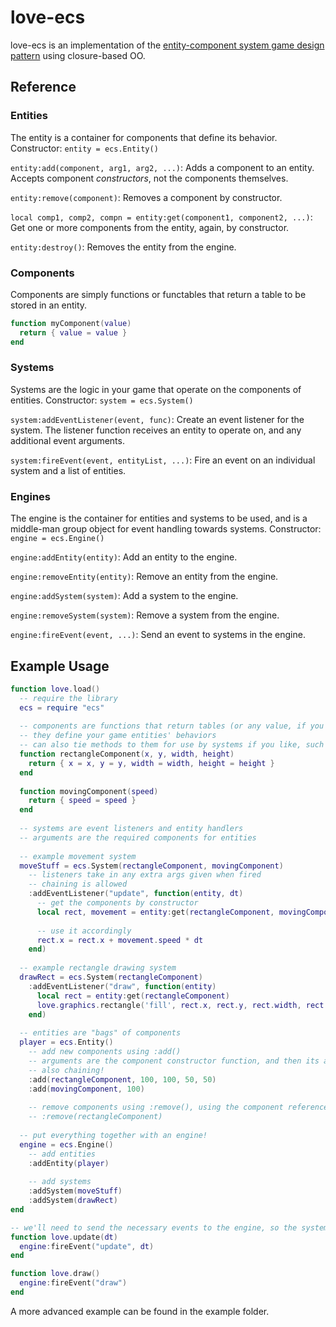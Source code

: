 love-ecs
========

love-ecs is an implementation of the [entity-component system game design pattern](http://en.wikipedia.org/wiki/Entity_component_system) using closure-based OO.

Reference
---------

### Entities
The entity is a container for components that define its behavior. Constructor: `entity = ecs.Entity()`

`entity:add(component, arg1, arg2, ...)`: Adds a component to an entity. Accepts component _constructors_, not the components themselves.

`entity:remove(component)`: Removes a component by constructor.

`local comp1, comp2, compn = entity:get(component1, component2, ...)`: Get one or more components from the entity, again, by constructor.

`entity:destroy()`: Removes the entity from the engine.

### Components
Components are simply functions or functables that return a table to be stored in an entity.

```lua
function myComponent(value)
  return { value = value }
end
```

### Systems
Systems are the logic in your game that operate on the components of entities. Constructor: `system = ecs.System()`

`system:addEventListener(event, func)`: Create an event listener for the system. The listener function receives an entity to operate on, and any additional event arguments.

`system:fireEvent(event, entityList, ...)`: Fire an event on an individual system and a list of entities.

### Engines
The engine is the container for entities and systems to be used, and is a middle-man group object for event handling towards systems. Constructor: `engine = ecs.Engine()`

`engine:addEntity(entity)`: Add an entity to the engine.

`engine:removeEntity(entity)`: Remove an entity from the engine.

`engine:addSystem(system)`: Add a system to the engine.

`engine:removeSystem(system)`: Remove a system from the engine.

`engine:fireEvent(event, ...)`: Send an event to systems in the engine.

Example Usage
-------------
```lua
function love.load()
  -- require the library
  ecs = require "ecs"
  
  -- components are functions that return tables (or any value, if you prefer)
  -- they define your game entities' behaviors
  -- can also tie methods to them for use by systems if you like, such as :getPosition() or :setPosition()
  function rectangleComponent(x, y, width, height)
    return { x = x, y = y, width = width, height = height }
  end
  
  function movingComponent(speed)
    return { speed = speed }
  end
  
  -- systems are event listeners and entity handlers
  -- arguments are the required components for entities
  
  -- example movement system
  moveStuff = ecs.System(rectangleComponent, movingComponent)
    -- listeners take in any extra args given when fired
    -- chaining is allowed
    :addEventListener("update", function(entity, dt)
      -- get the components by constructor
      local rect, movement = entity:get(rectangleComponent, movingComponent)
      
      -- use it accordingly
      rect.x = rect.x + movement.speed * dt
    end)
  
  -- example rectangle drawing system
  drawRect = ecs.System(rectangleComponent)
    :addEventListener("draw", function(entity)
      local rect = entity:get(rectangleComponent)
      love.graphics.rectangle('fill', rect.x, rect.y, rect.width, rect.height)
    end)
  
  -- entities are "bags" of components
  player = ecs.Entity()
    -- add new components using :add()
    -- arguments are the component constructor function, and then its arguments afterward
    -- also chaining!
    :add(rectangleComponent, 100, 100, 50, 50)
    :add(movingComponent, 100)
    
    -- remove components using :remove(), using the component reference
    -- :remove(rectangleComponent)
  
  -- put everything together with an engine!
  engine = ecs.Engine()
    -- add entities
    :addEntity(player)
    
    -- add systems
    :addSystem(moveStuff)
    :addSystem(drawRect)
end

-- we'll need to send the necessary events to the engine, so the systems receive them.
function love.update(dt)
  engine:fireEvent("update", dt)
end

function love.draw()
  engine:fireEvent("draw")
end
```

A more advanced example can be found in the example folder.
